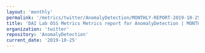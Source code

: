 ```yaml
---
layout: 'monthly'
permalink: '/metrics/twitter/AnomalyDetection/MONTHLY-REPORT-2019-10-25/'
title: 'DAI Lab OSS Metrics Metrics report for AnomalyDetection | MONTHLY-REPORT-2019-10-25'
organization: 'twitter'
repository: 'AnomalyDetection'
current_date: '2019-10-25'
---
```

